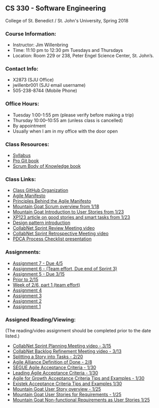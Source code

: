 ## CS 330 - Software Engineering
College of St. Benedict / St. John's University, Spring 2018

### Course Information:

  * Instructor: Jim Willenbring
  * Time: 11:10 pm to 12:30 pm Tuesdays and Thursdays
  * Location: Room 229 or 238, Peter Engel Science Center, St. John’s.

### Contact Info:

  * X2873 (SJU Office)
  * jwillenbr001 (SJU email username)
  * 505-238-8744 (Mobile Phone)

### Office Hours:

  * Tuesday 1:00-1:55 pm (please verify before making a trip)
  * Thursday 10:00–10:55 am (unless class is cancelled)
  * By appointment
  * Usually when I am in my office with the door open

### Class Resources:

  * [Syllabus](https://docs.google.com/document/d/1rT2i0Wu8HjuYOffWsWcSy2Schk_U0f1G0kzhzCHCI_M/edit?usp=sharing)
  * [Pro Git book](https://progit2.s3.amazonaws.com/en/2016-01-06-b561b/progit-en.984.pdf)
  * [Scrum Body of Knowledge book](http://www.scrumstudy.com/SBOKGuide/download-free-buy-SBOK)
  
### Class Links:

  * [Class GitHub Organization](https://github.com/SJU-CS330-S18)
  * [Agile Manifesto](http://agilemanifesto.org/)
  * [Principles Behind the Agile Manifesto](http://agilemanifesto.org/principles.html)
  * [Mountain Goat Scrum overview from 1/18](https://www.mountaingoatsoftware.com/uploads/presentations/English-Redistributable-Intro-Scrum.ppt)
  * [Mountain Goat Introduction to User Stories from 1/23](https://www.mountaingoatsoftware.com/presentations/introduction-to-user-stories)
  * [XP123 article on good stories and smart tasks from 1/23](https://xp123.com/articles/invest-in-good-stories-and-smart-tasks/)
  * [Design pattern introduction](https://www.slideshare.net/abhisheksagi/design-patterns-10468437)
  * [CollabNet Sprint Review Meeting video](https://www.youtube.com/watch?v=cbJinz6TieI)
  * [CollabNet Sprint Retrospective Meeting video](https://www.youtube.com/watch?v=rZ8I0ATrauM)
  * [PDCA Process Checklist presentation](https://drive.google.com/open?id=1hiaJ49tem0HYaEm4ggLuAwkxgYQnEDLs)
  
### Assignments:

  * [Assignment 7 - Due 4/5](https://docs.google.com/document/d/1JKsRgKEA5P42Ib-syufIuizq7U1vVNP5C6XizI3FluM/edit?usp=sharing)
  * [Assignment 6 - (Team effort, Due end of Sprint 3)](https://docs.google.com/document/d/1j4xuLKDnGQbRJQoeYHsuNeN1qwu8wkzimHFN2kbuT2k/edit?usp=sharing)
  * [Assignment 5 - Due 3/15](https://docs.google.com/document/d/1IB8wwsvNxnzVtpl4GH7OYbsORGqDNDZ7JxtnJGklxSg/edit?usp=sharing)
  * [Prior to 2/15](https://docs.google.com/document/d/1aUt_qCkUm85SAW-Mv0euDdT4HVJ0DVzJGabyEOisnsU/edit?usp=sharing)
  * [Week of 2/6, part 1 (team effort)](https://docs.google.com/document/d/1tBvBdat4ed733REYO-G7vf9TCRedSBalI1-yD2-Ql9Y/edit?usp=sharing)
  * [Assignment 4](https://docs.google.com/document/d/1yVoDU3Cr5I6UdifJUDVFdZQk2ccgquESmWWw76RE7Gs/edit?usp=sharing)
  * [Assignment 3](https://docs.google.com/document/d/1H5yB4RRquzRVuXMq6Uv0JUHTwefB0l9FCqGbqpV3xIA/edit?usp=sharing)
  * [Assignment 2](https://docs.google.com/document/d/1Ycs53TRkT9QI_DIns3zQpjRV1QyF8MLNa-nli_E3AG4/edit?usp=sharing)
  * [Assignment 1](https://docs.google.com/document/d/1A3nLetRegs6evCSDBRJzgz8DtqXDmCwNA4Lo3mNs8Ok/edit?usp=sharing)
  
### Assigned Reading/Viewing:

  (The reading/video assignment should be completed prior to the date listed.)
  * [CollabNet Sprint Planning Meeting video - 3/15](https://www.youtube.com/watch?v=wPvG9NZNUa4)
  * [CollabNet Backlog Refinement Meeting video - 3/13](https://www.youtube.com/watch?v=b_WeHcZcx1w)
  * [Splitting a Story into Tasks - 2/20](http://agilebutpragmatic.blogspot.com/2012/04/splitting-story-into-tasks-how-to-write.html)
  * [Agile Alliance Definition of Done - 2/8](https://www.agilealliance.org/definition-done-user-stories/)
  * [SEGUE Agile Acceptance Criteria - 1/30](https://www.seguetech.com/what-characteristics-make-good-agile-acceptance-criteria/)
  * [Leading Agile Acceptance Criteria - 1/30](https://www.leadingagile.com/2014/09/acceptance-criteria/)
  * [Agile for Growth Acceptance Criteria Tips and Examples - 1/30](http://agileforgrowth.com/blog/acceptance-criteria-checklist/)
  * [Existek Acceptance Criteria Tips and Examples 1/30](https://existek.com/blog/what-are-acceptance-criteria/)
  * [Mountain Goat User Story overview - 1/25](https://www.mountaingoatsoftware.com/agile/user-stories)
  * [Mountain Goat User Stories for Requirements - 1/25](https://www.mountaingoatsoftware.com/articles/advantages-of-user-stories-for-requirements)
  * [Mountain Goat Non-functional Requirements as User Stories 1/25](https://www.mountaingoatsoftware.com/blog/non-functional-requirements-as-user-stories)
  
